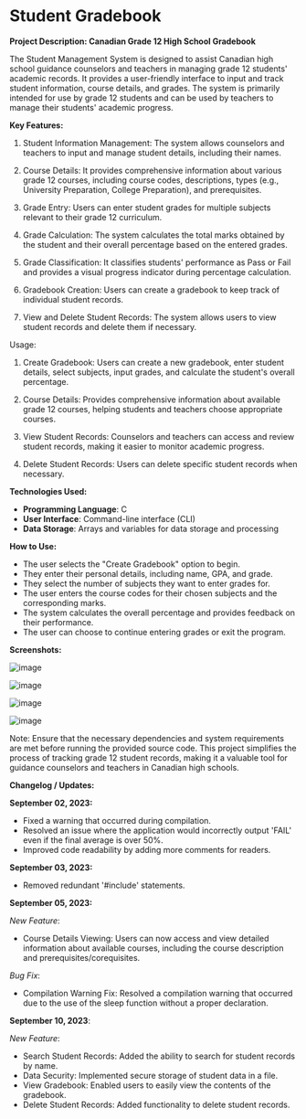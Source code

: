 # Student Gradebook

**Project Description: Canadian Grade 12 High School Gradebook**

The Student Management System is designed to assist Canadian high school guidance counselors and teachers in managing grade 12 students' academic records. It provides a user-friendly interface to input and track student information, course details, and grades. The system is primarily intended for use by grade 12 students and can be used by teachers to manage their students' academic progress.

**Key Features:**

1) Student Information Management: The system allows counselors and teachers to input and manage student details, including their names.

2) Course Details: It provides comprehensive information about various grade 12 courses, including course codes, descriptions, types (e.g., University Preparation, College Preparation), and prerequisites.

3) Grade Entry: Users can enter student grades for multiple subjects relevant to their grade 12 curriculum.

4) Grade Calculation: The system calculates the total marks obtained by the student and their overall percentage based on the entered grades.

5) Grade Classification: It classifies students' performance as Pass or Fail and provides a visual progress indicator during percentage calculation.

6) Gradebook Creation: Users can create a gradebook to keep track of individual student records.

7) View and Delete Student Records: The system allows users to view student records and delete them if necessary.

Usage:

1) Create Gradebook: Users can create a new gradebook, enter student details, select subjects, input grades, and calculate the student's overall percentage.

2) Course Details: Provides comprehensive information about available grade 12 courses, helping students and teachers choose appropriate courses.

3) View Student Records: Counselors and teachers can access and review student records, making it easier to monitor academic progress.

4) Delete Student Records: Users can delete specific student records when necessary.

**Technologies Used:**

- **Programming Language**: C
- **User Interface**: Command-line interface (CLI)
- **Data Storage**: Arrays and variables for data storage and processing

**How to Use:**

- The user selects the "Create Gradebook" option to begin.
- They enter their personal details, including name, GPA, and grade.
- They select the number of subjects they want to enter grades for.
- The user enters the course codes for their chosen subjects and the corresponding marks.
- The system calculates the overall percentage and provides feedback on their performance.
- The user can choose to continue entering grades or exit the program.

**Screenshots:**

![image](https://github.com/MM120-i/Student_Gradebook/assets/80307451/7c7fdd15-07f3-44af-a067-44f1a5975c87)

![image](https://github.com/MM120-i/Student_Gradebook/assets/80307451/d1510c13-1faf-4ada-b5c0-c43e1ea8cf13)

![image](https://github.com/MM120-i/Student_Gradebook/assets/80307451/708de85f-cbf1-4b2d-8260-98ea4001750f)

![image](https://github.com/MM120-i/Student_Gradebook/assets/80307451/b807746f-63b3-4280-867a-ef64bbb77022)




Note: Ensure that the necessary dependencies and system requirements are met before running the provided source code. This project simplifies the process of tracking grade 12 student records, making it a valuable tool for guidance counselors and teachers in Canadian high schools.



**Changelog / Updates:**

**September 02, 2023:**
  - Fixed a warning that occurred during compilation.
  - Resolved an issue where the application would incorrectly output 'FAIL' even if the final average is over 50%.
  - Improved code readability by adding more comments for readers.

**September 03, 2023:**
  - Removed redundant '#include' statements.

**September 05, 2023:**

*New Feature*: 
 - Course Details Viewing: Users can now access and view detailed information about available courses, including the course description and prerequisites/corequisites.

*Bug Fix*:
- Compilation Warning Fix: Resolved a compilation warning that occurred due to the use of the sleep function without a proper declaration.

**September 10, 2023**:

*New Feature*:
- Search Student Records: Added the ability to search for student records by name.
- Data Security: Implemented secure storage of student data in a file.
- View Gradebook: Enabled users to easily view the contents of the gradebook.
- Delete Student Records: Added functionality to delete student records.

